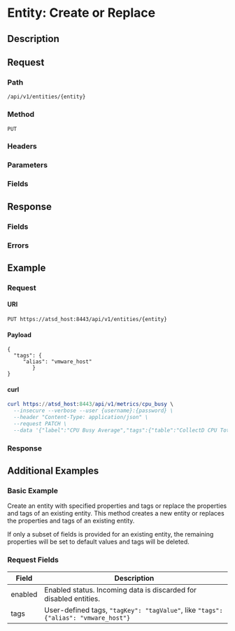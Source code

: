 # Entity: Create or Replace
## Description

## Request

### Path

```
/api/v1/entities/{entity}
```

### Method

```
PUT
```

### Headers

### Parameters

### Fields

## Response

### Fields 

### Errors

## Example

### Request

#### URI

```
PUT https://atsd_host:8443/api/v1/entities/{entity}
```

#### Payload

```
{
  "tags": {
     "alias": "vmware_host"
        }
}
```

#### curl

```elm
curl https://atsd_host:8443/api/v1/metrics/cpu_busy \
  --insecure --verbose --user {username}:{password} \
  --header "Content-Type: application/json" \
  --request PATCH \
  --data '{"label":"CPU Busy Average","tags":{"table":"CollectD CPU Total"}}'
  ```
  

### Response 

## Additional Examples


### Basic Example

Create an entity with specified properties and tags or replace the properties and tags of an existing entity.
This method creates a new entity or replaces the properties and tags of an existing entity. 

<aside class="notice">
If only a subset of fields is provided for an existing entity, the remaining properties will be set to default values and tags will be deleted.
</aside>

### Request Fields

| **Field**                            | **Description**                                                                             |
|---|---|
| enabled                             | Enabled status. Incoming data is discarded for disabled entities.                           |
|tags|User-defined tags, `"tagKey": "tagValue"`, like `"tags": {"alias": "vmware_host"}`|
